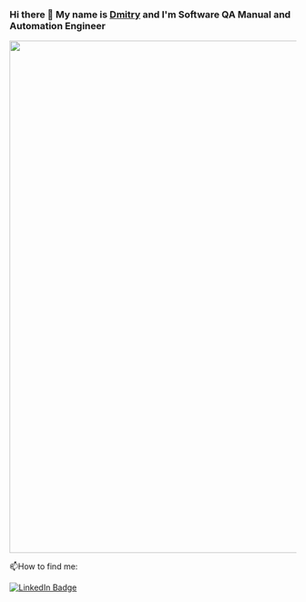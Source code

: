### Hi there 👋 My  name is [Dmitry](https://www.linkedin.com/in/pavlovdima/) and I'm Software QA Manual and Automation Engineer


<img src="https://user-images.githubusercontent.com/118790874/204936475-59bb73ce-49a8-44c4-9d9c-7b1f9f8cf96e.gif" width="900">

:mailbox:How to find me:<div id="badges"> <a href="https://www.linkedin.com/in/pavlovdima/"> <img src="https://img.shields.io/badge/LinkedIn-blue?style=for-the-badge&logo=linkedin&logoColor=white" alt="LinkedIn Badge"/> </a>
  
<!--
**PavlovDima/PavlovDima** is a ✨ _special_ ✨ repository because its `README.md` (this file) appears on your GitHub profile.

Here are some ideas to get you started:

- 🔭 I’m currently working on ...
- 🌱 I’m currently learning ...
- 👯 I’m looking to collaborate on ...
- 🤔 I’m looking for help with ...
- 💬 Ask me about ...
- 📫 How to reach me: ...
- 😄 Pronouns: ...
- ⚡ Fun fact: ...
-->
